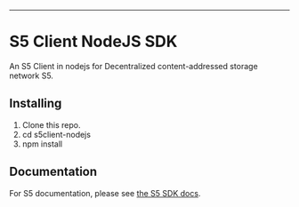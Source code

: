 ---

# S5 Client NodeJS SDK

An S5 Client in nodejs for Decentralized content-addressed storage network S5.

## Installing

1. Clone this repo.
2. cd s5client-nodejs
3. npm install

## Documentation

For S5 documentation, please see [the S5 SDK docs](https://docs.s5.ninja/).
